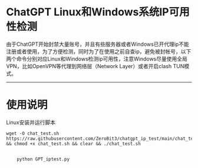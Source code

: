 # ChatGPT Linux和Windows系统IP可用性检测

由于ChatGPT开始封禁大量账号，并且有些服务器或者Windows已开代理ip不能注册或者使用，为了方便检测，同时为了在使用之前自查ip，避免被封帐号，以下两个命令分别对应Linux和Windows检测ip可用性，注意Windows尽量使用全局VPN，比如OpenVPN等代理到网络层（Network Layer）或者开启clash TUN模式。

***

# 使用说明

Linux安装并运行脚本

	wget -O chat_test.sh https://raw.githubusercontent.com/ZeroBit3/chatgpt_ip_test/main/chat_test.sh && chmod +x chat_test.sh && clear && ./chat_test.sh


        python GPT_iptest.py
